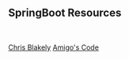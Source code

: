 ## SpringBoot Resources
<br>

[Chris Blakely](https://www.youtube.com/@ChrisBlakely)
[Amigo's Code](https://www.youtube.com/@amigoscode)
